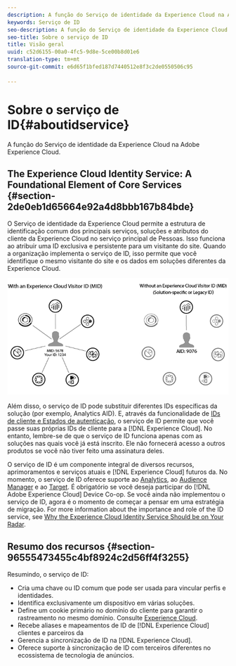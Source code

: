```yaml
---
description: A função do Serviço de identidade da Experience Cloud na Adobe Experience Cloud.
keywords: Serviço de ID
seo-description: A função do Serviço de identidade da Experience Cloud na Adobe Experience Cloud.
seo-title: Sobre o serviço de ID
title: Visão geral
uuid: c52d6155-00a0-4fc5-9d8e-5ce00b8d01e6
translation-type: tm+mt
source-git-commit: e6d65f1bfed187d7440512e8f3c2de0550506c95

---
```



# Sobre o serviço de ID{#aboutidservice}

A função do Serviço de identidade da Experience Cloud na Adobe Experience Cloud.

<!--
mcvid-functionality.xml
-->

## The Experience Cloud Identity Service: A Foundational Element of Core Services {#section-2de0eb1d65664e92a4d8bbb167b84bde}

O Serviço de identidade da Experience Cloud permite a estrutura de identificação comum dos principais serviços, soluções e atributos do cliente da Experience Cloud no serviço principal de Pessoas. Isso funciona ao atribuir uma ID exclusiva e persistente para um visitante do site. Quando a organização implementa o serviço de ID, isso permite que você identifique o mesmo visitante do site e os dados em soluções diferentes da Experience Cloud.

![](assets/ecid.png)

Além disso, o serviço de ID pode substituir diferentes IDs específicas da solução (por exemplo, Analytics AID). E, através da funcionalidade de [IDs de cliente e Estados de autenticação](../reference/authenticated-state.md), o serviço de ID permite que você passe suas próprias IDs de cliente para a [!DNL Experience Cloud]. No entanto, lembre-se de que o serviço de ID funciona apenas com as soluções nas quais você já está inscrito. Ele não fornecerá acesso a outros produtos se você não tiver feito uma assinatura deles.

O serviço de ID é um componente integral de diversos recursos, aprimoramentos e serviços atuais e [!DNL Experience Cloud] futuros da. No momento, o serviço de ID oferece suporte ao [Analytics](http://www.adobe.com/marketing-cloud/web-analytics.html), ao [Audience Manager](http://www.adobe.com/marketing-cloud/data-management-platform.html) e ao [Target](http://www.adobe.com/marketing-cloud/testing-targeting.html). É obrigatório se você deseja participar do [!DNL Adobe Experience Cloud] Device Co-op. Se você ainda não implementou o serviço de ID, agora é o momento de começar a pensar em uma estratégia de migração. For more information about the importance and role of the ID service, see [Why the Experience Cloud Identity Service Should be on Your Radar](http://blogs.adobe.com/digitalmarketing/analytics/why-new-adobe-marketing-cloud-id-service-should-be-on-your-radar/).

## Resumo dos recursos {#section-96555473455c4bf8924c2d56ff4f3255}

Resumindo, o serviço de ID:

* Cria uma chave ou ID comum que pode ser usada para vincular perfis e identidades.
* Identifica exclusivamente um dispositivo em várias soluções.
* Define um cookie primário no domínio do cliente para garantir o rastreamento no mesmo domínio. Consulte [Experience Cloud](../introduction/cookies.md).
* Recebe aliases e mapeamentos de ID de [!DNL Experience Cloud] clientes e parceiros da
* Gerencia a sincronização de ID na [!DNL Experience Cloud].
* Oferece suporte à sincronização de ID com terceiros diferentes no ecossistema de tecnologia de anúncios.
